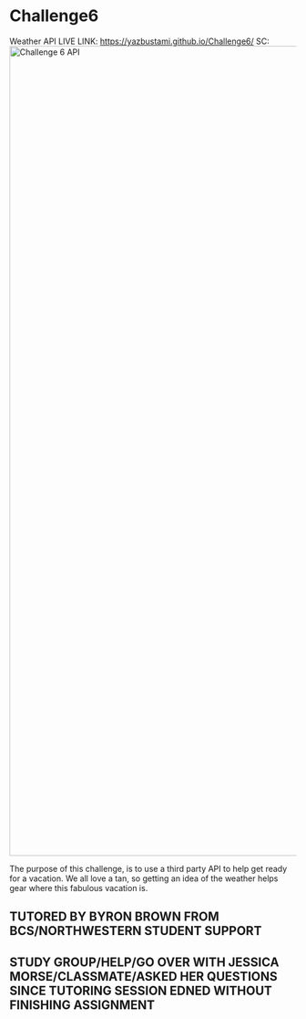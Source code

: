 # Challenge6
Weather API
LIVE LINK: https://yazbustami.github.io/Challenge6/
SC:<img width="1419" alt="Challenge 6 API" src="https://user-images.githubusercontent.com/111784041/198346294-e504dd6c-3e30-411b-a337-1840a497c3f1.png">


The purpose of this challenge, is to use a third party API to help get ready for a vacation. We all love a tan, so getting an idea of the weather helps gear where this fabulous vacation is.

## TUTORED BY BYRON BROWN FROM BCS/NORTHWESTERN STUDENT SUPPORT

## STUDY GROUP/HELP/GO OVER WITH JESSICA MORSE/CLASSMATE/ASKED HER QUESTIONS SINCE TUTORING SESSION EDNED WITHOUT FINISHING ASSIGNMENT